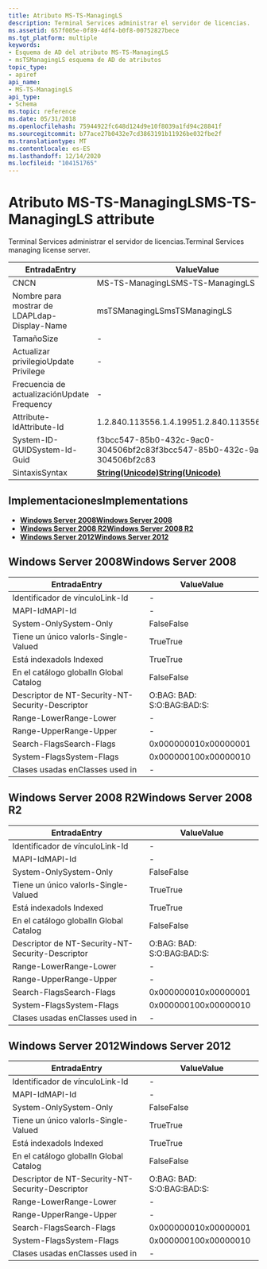 ```yaml
---
title: Atributo MS-TS-ManagingLS
description: Terminal Services administrar el servidor de licencias.
ms.assetid: 657f005e-0f89-4df4-b0f8-00752827bece
ms.tgt_platform: multiple
keywords:
- Esquema de AD del atributo MS-TS-ManagingLS
- msTSManagingLS esquema de AD de atributos
topic_type:
- apiref
api_name:
- MS-TS-ManagingLS
api_type:
- Schema
ms.topic: reference
ms.date: 05/31/2018
ms.openlocfilehash: 75944922fc648d124d9e10f8039a1fd94c28841f
ms.sourcegitcommit: b77ace27b0432e7cd3863191b11926be032fbe2f
ms.translationtype: MT
ms.contentlocale: es-ES
ms.lasthandoff: 12/14/2020
ms.locfileid: "104151765"
---
```

# <a name="ms-ts-managingls-attribute"></a><span data-ttu-id="0091c-105">Atributo MS-TS-ManagingLS</span><span class="sxs-lookup"><span data-stu-id="0091c-105">MS-TS-ManagingLS attribute</span></span>

<span data-ttu-id="0091c-106">Terminal Services administrar el servidor de licencias.</span><span class="sxs-lookup"><span data-stu-id="0091c-106">Terminal Services managing license server.</span></span>



| <span data-ttu-id="0091c-107">Entrada</span><span class="sxs-lookup"><span data-stu-id="0091c-107">Entry</span></span> | <span data-ttu-id="0091c-108">Value</span><span class="sxs-lookup"><span data-stu-id="0091c-108">Value</span></span> |
|-------------------|---------------------------------------------|
| <span data-ttu-id="0091c-109">CN</span><span class="sxs-lookup"><span data-stu-id="0091c-109">CN</span></span>                | <span data-ttu-id="0091c-110">MS-TS-ManagingLS</span><span class="sxs-lookup"><span data-stu-id="0091c-110">MS-TS-ManagingLS</span></span>                            |
| <span data-ttu-id="0091c-111">Nombre para mostrar de LDAP</span><span class="sxs-lookup"><span data-stu-id="0091c-111">Ldap-Display-Name</span></span> | <span data-ttu-id="0091c-112">msTSManagingLS</span><span class="sxs-lookup"><span data-stu-id="0091c-112">msTSManagingLS</span></span>                              |
| <span data-ttu-id="0091c-113">Tamaño</span><span class="sxs-lookup"><span data-stu-id="0091c-113">Size</span></span>              | \-                                          |
| <span data-ttu-id="0091c-114">Actualizar privilegio</span><span class="sxs-lookup"><span data-stu-id="0091c-114">Update Privilege</span></span>  | \-                                          |
| <span data-ttu-id="0091c-115">Frecuencia de actualización</span><span class="sxs-lookup"><span data-stu-id="0091c-115">Update Frequency</span></span>  | \-                                          |
| <span data-ttu-id="0091c-116">Attribute-Id</span><span class="sxs-lookup"><span data-stu-id="0091c-116">Attribute-Id</span></span>      | <span data-ttu-id="0091c-117">1.2.840.113556.1.4.1995</span><span class="sxs-lookup"><span data-stu-id="0091c-117">1.2.840.113556.1.4.1995</span></span>                     |
| <span data-ttu-id="0091c-118">System-ID-GUID</span><span class="sxs-lookup"><span data-stu-id="0091c-118">System-Id-Guid</span></span>    | <span data-ttu-id="0091c-119">f3bcc547-85b0-432c-9ac0-304506bf2c83</span><span class="sxs-lookup"><span data-stu-id="0091c-119">f3bcc547-85b0-432c-9ac0-304506bf2c83</span></span>        |
| <span data-ttu-id="0091c-120">Sintaxis</span><span class="sxs-lookup"><span data-stu-id="0091c-120">Syntax</span></span>            | [<span data-ttu-id="0091c-121">**String(Unicode)**</span><span class="sxs-lookup"><span data-stu-id="0091c-121">**String(Unicode)**</span></span>](s-string-unicode.md) |



## <a name="implementations"></a><span data-ttu-id="0091c-122">Implementaciones</span><span class="sxs-lookup"><span data-stu-id="0091c-122">Implementations</span></span>

-   [<span data-ttu-id="0091c-123">**Windows Server 2008**</span><span class="sxs-lookup"><span data-stu-id="0091c-123">**Windows Server 2008**</span></span>](#windows-server-2008)
-   [<span data-ttu-id="0091c-124">**Windows Server 2008 R2**</span><span class="sxs-lookup"><span data-stu-id="0091c-124">**Windows Server 2008 R2**</span></span>](#windows-server-2008-r2)
-   [<span data-ttu-id="0091c-125">**Windows Server 2012**</span><span class="sxs-lookup"><span data-stu-id="0091c-125">**Windows Server 2012**</span></span>](#windows-server-2012)

## <a name="windows-server-2008"></a><span data-ttu-id="0091c-126">Windows Server 2008</span><span class="sxs-lookup"><span data-stu-id="0091c-126">Windows Server 2008</span></span>



| <span data-ttu-id="0091c-127">Entrada</span><span class="sxs-lookup"><span data-stu-id="0091c-127">Entry</span></span> | <span data-ttu-id="0091c-128">Value</span><span class="sxs-lookup"><span data-stu-id="0091c-128">Value</span></span> |
|------------------------|--------------|
| <span data-ttu-id="0091c-129">Identificador de vínculo</span><span class="sxs-lookup"><span data-stu-id="0091c-129">Link-Id</span></span>                | \-           |
| <span data-ttu-id="0091c-130">MAPI-Id</span><span class="sxs-lookup"><span data-stu-id="0091c-130">MAPI-Id</span></span>                | \-           |
| <span data-ttu-id="0091c-131">System-Only</span><span class="sxs-lookup"><span data-stu-id="0091c-131">System-Only</span></span>            | <span data-ttu-id="0091c-132">False</span><span class="sxs-lookup"><span data-stu-id="0091c-132">False</span></span>        |
| <span data-ttu-id="0091c-133">Tiene un único valor</span><span class="sxs-lookup"><span data-stu-id="0091c-133">Is-Single-Valued</span></span>       | <span data-ttu-id="0091c-134">True</span><span class="sxs-lookup"><span data-stu-id="0091c-134">True</span></span>         |
| <span data-ttu-id="0091c-135">Está indexado</span><span class="sxs-lookup"><span data-stu-id="0091c-135">Is Indexed</span></span>             | <span data-ttu-id="0091c-136">True</span><span class="sxs-lookup"><span data-stu-id="0091c-136">True</span></span>         |
| <span data-ttu-id="0091c-137">En el catálogo global</span><span class="sxs-lookup"><span data-stu-id="0091c-137">In Global Catalog</span></span>      | <span data-ttu-id="0091c-138">False</span><span class="sxs-lookup"><span data-stu-id="0091c-138">False</span></span>        |
| <span data-ttu-id="0091c-139">Descriptor de NT-Security-</span><span class="sxs-lookup"><span data-stu-id="0091c-139">NT-Security-Descriptor</span></span> | <span data-ttu-id="0091c-140">O:BAG: BAD: S:</span><span class="sxs-lookup"><span data-stu-id="0091c-140">O:BAG:BAD:S:</span></span> |
| <span data-ttu-id="0091c-141">Range-Lower</span><span class="sxs-lookup"><span data-stu-id="0091c-141">Range-Lower</span></span>            | \-           |
| <span data-ttu-id="0091c-142">Range-Upper</span><span class="sxs-lookup"><span data-stu-id="0091c-142">Range-Upper</span></span>            | \-           |
| <span data-ttu-id="0091c-143">Search-Flags</span><span class="sxs-lookup"><span data-stu-id="0091c-143">Search-Flags</span></span>           | <span data-ttu-id="0091c-144">0x00000001</span><span class="sxs-lookup"><span data-stu-id="0091c-144">0x00000001</span></span>   |
| <span data-ttu-id="0091c-145">System-Flags</span><span class="sxs-lookup"><span data-stu-id="0091c-145">System-Flags</span></span>           | <span data-ttu-id="0091c-146">0x00000010</span><span class="sxs-lookup"><span data-stu-id="0091c-146">0x00000010</span></span>   |
| <span data-ttu-id="0091c-147">Clases usadas en</span><span class="sxs-lookup"><span data-stu-id="0091c-147">Classes used in</span></span>        | \-           |



## <a name="windows-server-2008-r2"></a><span data-ttu-id="0091c-148">Windows Server 2008 R2</span><span class="sxs-lookup"><span data-stu-id="0091c-148">Windows Server 2008 R2</span></span>



| <span data-ttu-id="0091c-149">Entrada</span><span class="sxs-lookup"><span data-stu-id="0091c-149">Entry</span></span> | <span data-ttu-id="0091c-150">Value</span><span class="sxs-lookup"><span data-stu-id="0091c-150">Value</span></span> |
|------------------------|--------------|
| <span data-ttu-id="0091c-151">Identificador de vínculo</span><span class="sxs-lookup"><span data-stu-id="0091c-151">Link-Id</span></span>                | \-           |
| <span data-ttu-id="0091c-152">MAPI-Id</span><span class="sxs-lookup"><span data-stu-id="0091c-152">MAPI-Id</span></span>                | \-           |
| <span data-ttu-id="0091c-153">System-Only</span><span class="sxs-lookup"><span data-stu-id="0091c-153">System-Only</span></span>            | <span data-ttu-id="0091c-154">False</span><span class="sxs-lookup"><span data-stu-id="0091c-154">False</span></span>        |
| <span data-ttu-id="0091c-155">Tiene un único valor</span><span class="sxs-lookup"><span data-stu-id="0091c-155">Is-Single-Valued</span></span>       | <span data-ttu-id="0091c-156">True</span><span class="sxs-lookup"><span data-stu-id="0091c-156">True</span></span>         |
| <span data-ttu-id="0091c-157">Está indexado</span><span class="sxs-lookup"><span data-stu-id="0091c-157">Is Indexed</span></span>             | <span data-ttu-id="0091c-158">True</span><span class="sxs-lookup"><span data-stu-id="0091c-158">True</span></span>         |
| <span data-ttu-id="0091c-159">En el catálogo global</span><span class="sxs-lookup"><span data-stu-id="0091c-159">In Global Catalog</span></span>      | <span data-ttu-id="0091c-160">False</span><span class="sxs-lookup"><span data-stu-id="0091c-160">False</span></span>        |
| <span data-ttu-id="0091c-161">Descriptor de NT-Security-</span><span class="sxs-lookup"><span data-stu-id="0091c-161">NT-Security-Descriptor</span></span> | <span data-ttu-id="0091c-162">O:BAG: BAD: S:</span><span class="sxs-lookup"><span data-stu-id="0091c-162">O:BAG:BAD:S:</span></span> |
| <span data-ttu-id="0091c-163">Range-Lower</span><span class="sxs-lookup"><span data-stu-id="0091c-163">Range-Lower</span></span>            | \-           |
| <span data-ttu-id="0091c-164">Range-Upper</span><span class="sxs-lookup"><span data-stu-id="0091c-164">Range-Upper</span></span>            | \-           |
| <span data-ttu-id="0091c-165">Search-Flags</span><span class="sxs-lookup"><span data-stu-id="0091c-165">Search-Flags</span></span>           | <span data-ttu-id="0091c-166">0x00000001</span><span class="sxs-lookup"><span data-stu-id="0091c-166">0x00000001</span></span>   |
| <span data-ttu-id="0091c-167">System-Flags</span><span class="sxs-lookup"><span data-stu-id="0091c-167">System-Flags</span></span>           | <span data-ttu-id="0091c-168">0x00000010</span><span class="sxs-lookup"><span data-stu-id="0091c-168">0x00000010</span></span>   |
| <span data-ttu-id="0091c-169">Clases usadas en</span><span class="sxs-lookup"><span data-stu-id="0091c-169">Classes used in</span></span>        | \-           |



## <a name="windows-server-2012"></a><span data-ttu-id="0091c-170">Windows Server 2012</span><span class="sxs-lookup"><span data-stu-id="0091c-170">Windows Server 2012</span></span>



| <span data-ttu-id="0091c-171">Entrada</span><span class="sxs-lookup"><span data-stu-id="0091c-171">Entry</span></span> | <span data-ttu-id="0091c-172">Value</span><span class="sxs-lookup"><span data-stu-id="0091c-172">Value</span></span> |
|------------------------|--------------|
| <span data-ttu-id="0091c-173">Identificador de vínculo</span><span class="sxs-lookup"><span data-stu-id="0091c-173">Link-Id</span></span>                | \-           |
| <span data-ttu-id="0091c-174">MAPI-Id</span><span class="sxs-lookup"><span data-stu-id="0091c-174">MAPI-Id</span></span>                | \-           |
| <span data-ttu-id="0091c-175">System-Only</span><span class="sxs-lookup"><span data-stu-id="0091c-175">System-Only</span></span>            | <span data-ttu-id="0091c-176">False</span><span class="sxs-lookup"><span data-stu-id="0091c-176">False</span></span>        |
| <span data-ttu-id="0091c-177">Tiene un único valor</span><span class="sxs-lookup"><span data-stu-id="0091c-177">Is-Single-Valued</span></span>       | <span data-ttu-id="0091c-178">True</span><span class="sxs-lookup"><span data-stu-id="0091c-178">True</span></span>         |
| <span data-ttu-id="0091c-179">Está indexado</span><span class="sxs-lookup"><span data-stu-id="0091c-179">Is Indexed</span></span>             | <span data-ttu-id="0091c-180">True</span><span class="sxs-lookup"><span data-stu-id="0091c-180">True</span></span>         |
| <span data-ttu-id="0091c-181">En el catálogo global</span><span class="sxs-lookup"><span data-stu-id="0091c-181">In Global Catalog</span></span>      | <span data-ttu-id="0091c-182">False</span><span class="sxs-lookup"><span data-stu-id="0091c-182">False</span></span>        |
| <span data-ttu-id="0091c-183">Descriptor de NT-Security-</span><span class="sxs-lookup"><span data-stu-id="0091c-183">NT-Security-Descriptor</span></span> | <span data-ttu-id="0091c-184">O:BAG: BAD: S:</span><span class="sxs-lookup"><span data-stu-id="0091c-184">O:BAG:BAD:S:</span></span> |
| <span data-ttu-id="0091c-185">Range-Lower</span><span class="sxs-lookup"><span data-stu-id="0091c-185">Range-Lower</span></span>            | \-           |
| <span data-ttu-id="0091c-186">Range-Upper</span><span class="sxs-lookup"><span data-stu-id="0091c-186">Range-Upper</span></span>            | \-           |
| <span data-ttu-id="0091c-187">Search-Flags</span><span class="sxs-lookup"><span data-stu-id="0091c-187">Search-Flags</span></span>           | <span data-ttu-id="0091c-188">0x00000001</span><span class="sxs-lookup"><span data-stu-id="0091c-188">0x00000001</span></span>   |
| <span data-ttu-id="0091c-189">System-Flags</span><span class="sxs-lookup"><span data-stu-id="0091c-189">System-Flags</span></span>           | <span data-ttu-id="0091c-190">0x00000010</span><span class="sxs-lookup"><span data-stu-id="0091c-190">0x00000010</span></span>   |
| <span data-ttu-id="0091c-191">Clases usadas en</span><span class="sxs-lookup"><span data-stu-id="0091c-191">Classes used in</span></span>        | \-           |



 

 




